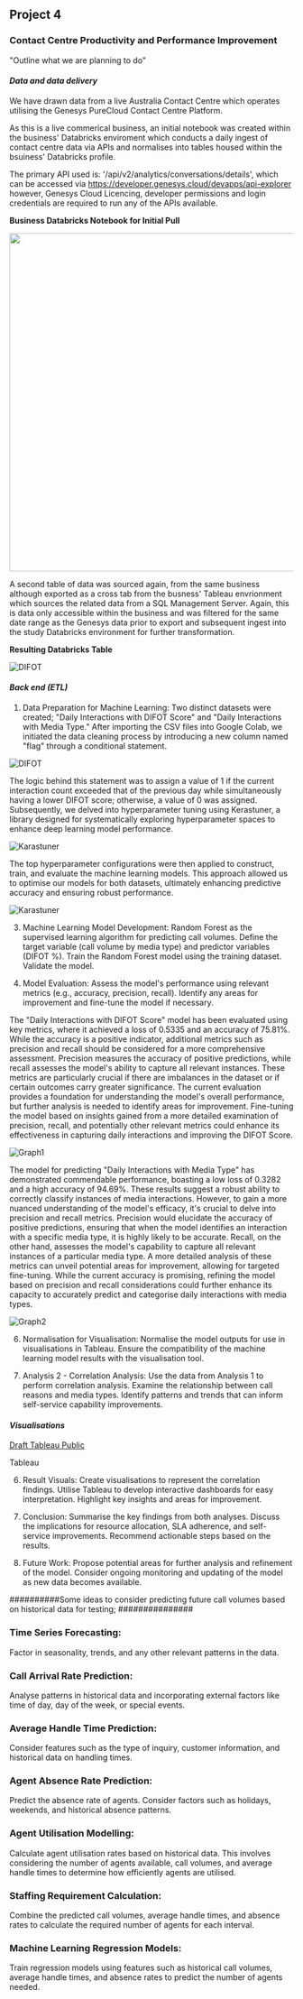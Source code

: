 ## Project 4

### Contact Centre Productivity and Performance Improvement

"Outline what we are planning to do"

#### *Data and data delivery*

We have drawn data from a live Australia Contact Centre which operates utilising the Genesys PureCloud Contact Centre Platform.

As this is a live commerical business, an initial notebook was created within the business' Databricks enviroment which conducts a daily ingest of contact centre data via APIs and normalises into tables housed within the bsuiness' Databricks profile.

The primary API used is: '/api/v2/analytics/conversations/details', which can be accessed via https://developer.genesys.cloud/devapps/api-explorer however, Genesys Cloud Licencing, developer permissions and login credentials are required to run any of the APIs available.

**Business Databricks Notebook for Initial Pull**

<img src="Images/Initial_Data.png" width="800" height="600">


A second table of data was sourced again, from the same business although exported as a cross tab from the busness' Tableau envrionment which sources the related data from a SQL Management Server.  Again, this is data only accessible within the business and was filtered for the same date range as the Genesys data prior to export and subsequent ingest into the study Databricks environment for further transformation.


**Resulting Databricks Table**

![DIFOT](Images/DIFOT.png)


#### *Back end (ETL)*

1. Data Preparation for Machine Learning:
Two distinct datasets were created; "Daily Interactions with DIFOT Score" and "Daily Interactions with Media Type."
After importing the CSV files into Google Colab, we initiated the data cleaning process by introducing a new column named "flag" through a conditional statement.

![DIFOT](Images/Creation_of_flag_column.png)

The logic behind this statement was to assign a value of 1 if the current interaction count exceeded that of the previous day while simultaneously having a lower DIFOT score; otherwise, a value of 0 was assigned. 
Subsequently, we delved into hyperparameter tuning using Kerastuner, a library designed for systematically exploring hyperparameter spaces to enhance deep learning model performance. 

![Karastuner](Images/Karastuner.png)

The top hyperparameter configurations were then applied to construct, train, and evaluate the machine learning models. 
This approach allowed us to optimise our models for both datasets, ultimately enhancing predictive accuracy and ensuring robust performance.

![Karastuner](Images/Top_Hyperparameters.png)

3.  Machine Learning Model Development:
Random Forest as the supervised learning algorithm for predicting call volumes.
Define the target variable (call volume by media type) and predictor variables (DIFOT %).
Train the Random Forest model using the training dataset. Validate the model. 

4. Model Evaluation:
Assess the model's performance using relevant metrics (e.g., accuracy, precision, recall).
Identify any areas for improvement and fine-tune the model if necessary.

The "Daily Interactions with DIFOT Score" model has been evaluated using key metrics, where it achieved a loss of 0.5335 and an accuracy of 75.81%. 
While the accuracy is a positive indicator, additional metrics such as precision and recall should be considered for a more comprehensive assessment. 
Precision measures the accuracy of positive predictions, while recall assesses the model's ability to capture all relevant instances. 
These metrics are particularly crucial if there are imbalances in the dataset or if certain outcomes carry greater significance. 
The current evaluation provides a foundation for understanding the model's overall performance, but further analysis is needed to identify areas for improvement. 
Fine-tuning the model based on insights gained from a more detailed examination of precision, recall, and potentially other relevant metrics 
could enhance its effectiveness in capturing daily interactions and improving the DIFOT Score.

![Graph1](Images/Accuracy_Graph_1.png)

The model for predicting "Daily Interactions with Media Type" has demonstrated commendable performance, boasting a low loss of 0.3282 and a high accuracy of 94.69%. 
These results suggest a robust ability to correctly classify instances of media interactions. However, to gain a more nuanced understanding of the model's efficacy, 
it's crucial to delve into precision and recall metrics. Precision would elucidate the accuracy of positive predictions, ensuring that when the model identifies an interaction 
with a specific media type, it is highly likely to be accurate. Recall, on the other hand, assesses the model's capability to capture all relevant instances of a particular media type. 
A more detailed analysis of these metrics can unveil potential areas for improvement, allowing for targeted fine-tuning. While the current accuracy is promising, refining the model 
based on precision and recall considerations could further enhance its capacity to accurately predict and categorise daily interactions with media types.

![Graph2](Images/Accuracy_Graph_2.png)


6. Normalisation for Visualisation:
Normalise the model outputs for use in visualisations in Tableau.
Ensure the compatibility of the machine learning model results with the visualisation tool.

7. Analysis 2 - Correlation Analysis:
Use the data from Analysis 1 to perform correlation analysis.
Examine the relationship between call reasons and media types.
Identify patterns and trends that can inform self-service capability improvements.

#### *Visualisations*


[Draft Tableau Public](https://public.tableau.com/app/profile/julie.kent5187/viz/Project4_17010577303390/Sheet3?publish=yes)

Tableau

6. Result Visuals:
Create visualisations to represent the correlation findings.
Utilise Tableau to develop interactive dashboards for easy interpretation.
Highlight key insights and areas for improvement.






7. Conclusion:
Summarise the key findings from both analyses.
Discuss the implications for resource allocation, SLA adherence, and self-service improvements.
Recommend actionable steps based on the results.

8. Future Work:
Propose potential areas for further analysis and refinement of the model.
Consider ongoing monitoring and updating of the model as new data becomes available.

##########Some ideas to consider predicting future call volumes based on historical data for testing; ###############

### Time Series Forecasting:
Factor in seasonality, trends, and any other relevant patterns in the data.

### Call Arrival Rate Prediction:
Analyse patterns in historical data and incorporating external factors like time of day, day of the week, or special events.

### Average Handle Time Prediction:
Consider features such as the type of inquiry, customer information, and historical data on handling times.

### Agent Absence Rate Prediction:
Predict the absence rate of agents. Consider factors such as holidays, weekends, and historical absence patterns.

### Agent Utilisation Modelling:
Calculate agent utilisation rates based on historical data. This involves considering the number of agents available, call volumes, and average handle times to determine how efficiently agents are utilised.

### Staffing Requirement Calculation:
Combine the predicted call volumes, average handle times, and absence rates to calculate the required number of agents for each interval. 

### Machine Learning Regression Models:
Train regression models using features such as historical call volumes, average handle times, and absence rates to predict the number of agents needed.
